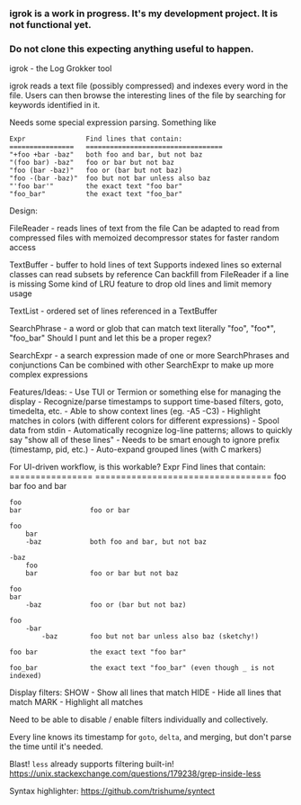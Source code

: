 ### igrok is a work in progress.  It's my development project.  It is not functional yet. 
### Do not clone this expecting anything useful to happen.

igrok - the Log Grokker tool

igrok reads a text file (possibly compressed) and indexes every word in the file.  Users can then browse
the interesting lines of the file by searching for keywords identified in it.

Needs some special expression parsing.  Something like

    Expr               Find lines that contain:
    ================   ==================================
    "+foo +bar -baz"   both foo and bar, but not baz
    "(foo bar) -baz"   foo or bar but not baz
    "foo (bar -baz)"   foo or (bar but not baz)
    "foo -(bar -baz)"  foo but not bar unless also baz
    "'foo bar'"        the exact text "foo bar"
    "foo_bar"          the exact text "foo_bar"



Design:

FileReader - reads lines of text from the file
    Can be adapted to read from compressed files with memoized decompressor states for faster random access

TextBuffer - buffer to hold lines of text
    Supports indexed lines so external classes can read subsets by reference
    Can backfill from FileReader if a line is missing
    Some kind of LRU feature to drop old lines and limit memory usage

TextList - ordered set of lines referenced in a TextBuffer

SearchPhrase - a word or glob that can match text literally
    "foo", "foo*", "foo_bar"
    Should I punt and let this be a proper regex?

SearchExpr - a search expression made of one or more SearchPhrases and conjunctions
    Can be combined with other SearchExpr to make up more complex expressions

Features/Ideas:
    - Use TUI or Termion or something else for managing the display
    - Recognize/parse timestamps to support time-based filters, goto, timedelta, etc.
    - Able to show context lines (eg. -A5 -C3)
    - Highlight matches in colors (with different colors for different expressions)
    - Spool data from stdin
    - Automatically recognize log-line patterns; allows to quickly say "show all of these lines"
        - Needs to be smart enough to ignore prefix (timestamp, pid, etc.)
    - Auto-expand grouped lines (with C markers)


For UI-driven workflow, is this workable?
    Expr                Find lines that contain:
    ================    ==================================
    foo
        bar             foo and bar

    foo
    bar                 foo or bar

    foo
        bar
        -baz            both foo and bar, but not baz

    -baz
        foo
        bar             foo or bar but not baz

    foo
    bar
        -baz            foo or (bar but not baz)

    foo
        -bar
            -baz        foo but not bar unless also baz (sketchy!)

    foo bar             the exact text "foo bar"

    foo_bar             the exact text "foo_bar" (even though _ is not indexed)


Display filters:
    SHOW - Show all lines that match
    HIDE - Hide all lines that match
    MARK - Highlight all matches

Need to be able to disable / enable filters individually and collectively.

Every line knows its timestamp for `goto`, `delta`, and merging, but don't parse the time until it's needed.

Blast!  `less` already supports filtering built-in!
    https://unix.stackexchange.com/questions/179238/grep-inside-less

Syntax highlighter:  https://github.com/trishume/syntect
